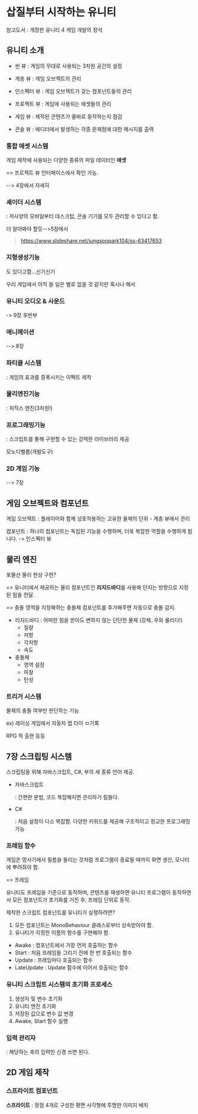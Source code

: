 # 삽질부터 시작하는 유니티

참고도서 : 개정판 유니티 4 게임 개발의 정석

## 유니티 소개

* 씬 뷰 : 게임의 무대로 사용되는 3차원 공간의 설정
* 계층 뷰 : 게임 오브젝트의 관리

* 인스펙터 뷰 : 게임 오브젝트가 갖는 컴포넌트들의 관리

* 프로젝트 뷰 : 게임에 사용되는 에셋들의 관리
* 게임 뷰 : 제작된 콘텐츠가 올바로 동작하는지 점검

* 콘솔 뷰 : 에디터에서 발생하는 각종 문제점에 대한 메시지를 출력



### 통합 애셋 시스템

게임 제작에 사용되는 다양한 종류의 파일 데이터인 **애셋**

=> 프로젝트 뷰 인터페이스에서 확인 가능.

--> 4장에서 자세히



### 셰이더 시스템

: 저사양의 모바일부터 데스크탑, 콘솔 기기를 모두 관리할 수 있다고 함.

더 알아봐야 할듯-->5장에서

> https://www.slideshare.net/jungsoopark104/ss-63417653



### 지형생성기능

도 있다고함...신기신기

우리 게임에서 아직 쓸 일은 별로 없을 것 같지만 혹시나 해서



### 유니티 오디오 & 사운드

-> 9장 후반부



### 애니메이션

--> 8장



### 파티클 시스템

: 게임의 효과를 증폭시키는 이펙트 제작



### 물리엔진기능

: 피직스 엔진(3차원!)



### 프로그래밍기능

: 스크립트를 통해 구현할 수 있는 강력한 라이브러리 제공

모노디벨롭(개발도구)



### 2D 게임 기능

--> 7장



## 게임 오브젝트와 컴포넌트

게임 오브젝트 : 플레이어와 함께 상호작용하는 고유한 물체의 단위 - 계층 뷰에서 관리

컴포넌트 : 하나의 컴포넌트는 독립된 기능을 수행하며, 더욱 복잡한 역할을 수행하게 됩니다. -> 인스펙터 뷰



## 물리 엔진

포물선 물리 현상 구현?

=> 유니티에서 제공하는 물리 컴포넌트인 **리지드바디**를 사용해 던지는 방향으로 지정된 힘을 전달.

=> 충돌 영역을 지정해하는 충돌체 컴포넌트를 추가해주면 자동으로 충돌 감지.



* 리지드바디 : 어떠한 힘을 받아도 변하지 않는 단단한 물체 (강체..우와 물리다!)
  - 질량
  - 저항
  - 각저항
  - 속도
* 충돌체
  - 영역 설정
  - 마찰
  - 탄성



### 트리거 시스템

물체의 충돌 여부만 판단하는 기능

ex) 레이싱 게임에서 자동차 랩 타이 ㅁ기록

RPG 적 출현 등등





## 7장 스크립팅 시스템

스크립팅을 위해 자바스크립트, C#, 부의 세 종류 언어 제공.

* 자바스크립트

  : 간편한 문법, 코드 복잡해지면 관리하기 힘들다.

* C#

  : 처음 설정이 다소 복잡함. 다양한 키워드를 제공해 구조적이고 정교한 프로그래밍 가능



### 프레임 함수

게임은 영사기에서 필름을 돌리는 것처럼 프로그램이 종료될 때까지 화면 생산, 모니터에 뿌려줘야 함.

=> 프레임



유니티도 프레임을 기준으로 동작하며, 콘텐츠를 재생하면 유니티 프로그램이 동작하면서 모든 컴포넌트가 초기화를 거친 후, 프레임 단위로 동작.



제작한 스크립트 컴포넌트를 유니티가 실행하려면?

1. 모든 컴포넌트는 MonoBehaviour 클래스로부터 상속받아야 함.
2. 유니티가 지정한 이름의 함수를 구현해야 함.



- Awake : 컴포넌트에서 가장 먼저 호출하는 함수
- Start : 처음 프레임을 그리기 전에 한 번 호출되는 함수
- Update : 프레임마다 호출되는 함수
- LateUpdate : Update 함수에 이어서 호출되는 함수



### 유니티 스크립트 시스템의 초기화 프로세스

1. 생성자 및 변수 초기화
2. 유니티 엔진 초기화
3. 저장된 값으로 변수 값 변경
4. Awake, Start 함수 실행



### 입력 관리자

: 해당하는 축의 입력만 신경 쓰면 된다.



## 2D 게임 제작

### 스프라이트 컴포넌트

**스프라이트** : 정점 4개로 구성한 평면 사각형에 투명한 이미지 배치





